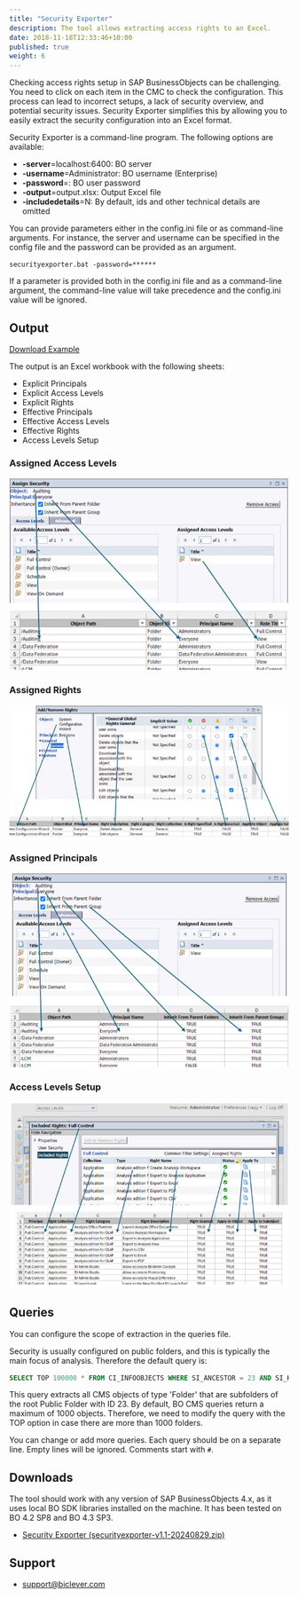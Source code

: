 ```yaml
---
title: "Security Exporter"
description: The tool allows extracting access rights to an Excel.
date: 2018-11-18T12:33:46+10:00
published: true
weight: 6
---
```


Checking access rights setup in SAP BusinessObjects can be challenging. You need to click on each item in the CMC to check the configuration. This process can lead to incorrect setups, a lack of security overview, and potential security issues. Security Exporter simplifies this by allowing you to easily extract the security configuration into an Excel format.

Security Exporter is a command-line program. The following options are available:

- **-server**=localhost:6400: BO server
- **-username**=Administrator: BO username (Enterprise)
- **-password**=: BO user password
- **-output**=output.xlsx: Output Excel file
- **-includedetails**=N: By default, ids and other technical details are omitted

You can provide parameters either in the config.ini file or as command-line arguments. For instance, the server and username can be specified in the config file and the password can be provided as an argument. 

```
securityexporter.bat -password=******
```

If a parameter is provided both in the config.ini file and as a command-line argument, the command-line value will take precedence and the config.ini value will be ignored.

## Output

[Download Example](https://drive.google.com/uc?export=download&id=1knk5C85e9_-hkUeX-CI5YbqJsgUKNtnc)

The output is an Excel workbook with the following sheets:
- Explicit Principals
- Explicit Access Levels
- Explicit Rights
- Effective Principals 
- Effective Access Levels
- Effective Rights
- Access Levels Setup

### Assigned Access Levels
![Assigned Access Levels](/images/pages/security-assigned-access-levels.png)

### Assigned Rights
![Assigned Rights](/images/pages/security-assigned-rights.png)

### Assigned Principals
![Assigned Principals](/images/pages/security-principals.png)

### Access Levels Setup
![Access Levels Setup](/images/pages/security-access-levels.png)

## Queries

You can configure the scope of extraction in the queries file.

Security is usually configured on public folders, and this is typically the main focus of analysis. Therefore the default query is:

```sql
SELECT TOP 100000 * FROM CI_INFOOBJECTS WHERE SI_ANCESTOR = 23 AND SI_KIND='Folder'
```

This query extracts all CMS objects of type 'Folder' that are subfolders of the root Public Folder with ID 23. By default, BO CMS queries return a maximum of 1000 objects. Therefore, we need to modify the query with the TOP option in case there are more than 1000 folders.

You can change or add more queries. Each query should be on a separate line. Empty lines will be ignored. Comments start with `#`.

## Downloads

The tool should work with any version of SAP BusinessObjects 4.x, as it uses local BO SDK libraries installed on the machine. It has been tested on BO 4.2 SP8 and BO 4.3 SP3.

- [Security Exporter (securityexporter-v1.1-20240829.zip)](https://drive.google.com/uc?export=download&id=1DvRmVB0HFrBs1FgpbC4m_Dl5cDUcRJ4M)

## Support

- [support@biclever.com](mailto:support@biclever.com)

